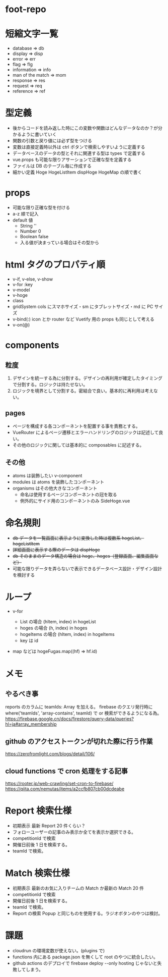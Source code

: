 # foot-repo

# 短縮文字一覧

- database => db
- display => disp
- error => err
- flag => flg
- information => info
- man of the match => mom
- response => res
- request => req
- reference => ref

# 型定義

- 後からコードを読み返した時にこの変数や関数はどんなデータなのか？が分かるように書いていく
- 関数の引数と戻り値には必ず型をつける
- 変数は直接定義時以外は ctrl ボタンで検索しやすいように定義する
- データベースのデータの型とそれに関連する型は types で定義する
- vue.props も可能な限りアサーションで正確な型を定義する
- ファイルは DB のテーブル毎に作成する
- 細かい定義 Hoge HogeListItem dispHoge HogeMap の順で書く

# props

- 可能な限り正確な型を付ける
- a-z 順で記入
- default 値
  - String ''
  - Number 0
  - Boolean false
  - 入る値が決まっている場合はその型から

# html タグのプロパティ順

- v-if, v-else, v-show
- v-for :key
- v-model
- v-hoge
- class
- gridSystem cols にスマホサイズ・sm にタブレットサイズ・md に PC サイズ
- v-bind(:) icon とか router など Vuetify 用の props も同じとして考える
- v-on(@)

# components

## 粒度

1. デザインを統一する為に分割する。デザインの再利用が確定したタイミングで分割する。ロジックは持たせない。
2. ロジックを境界として分割する。密結合で良い。基本的に再利用は考えない。

## pages

- ページを構成する各コンポーネントを配置する事を責務とする。
- VueRouter によるページ遷移とエラーハンドリングのロジックは記述して良い。
- その他のロジックに関しては基本的に composables に記述する。

## その他

- atoms は装飾したい v-component
- modules は atoms を装飾したコンポーネント
- organisms はその他大きなコンポーネント
  - 命名は使用するページコンポーネントの冠を取る
  - 例外的にサイド用のコンポーネントのみ SideHoge.vue

# 命名規則

- ~~db データを一覧画面に表示ように変換した時は複数系 hogeList、hogeListItem~~
- ~~詳細画面に表示する際のデータは dispHoge~~
- ~~db そのままのデータ構造の場合は hoge、hoges（登録画面、編集画面など）~~
- 可能な限りデータを弄らないで表示できるデータベース設計・デザイン設計を検討する

# ループ

- v-for

  - List の場合 (hItem, index) in hogeList
  - hoges の場合 (h, index) in hoges
  - hogeItems の場合 (hItem, index) in hogeItems
  - key は id

- map などは hogeFugas.map((hf) => hf.id)

# メモ

## やるべき事

reports のカラムに teamIds: Array を加える。
firebase のクエリ発行時に
where('teamIds', 'array-contains', teamId)
で or 検索ができるようになる為。
https://firebase.google.cn/docs/firestore/query-data/queries?hl=ja#array_membership

## github のアクセストークンが切れた際に行う作業

https://zerofromlight.com/blogs/detail/106/

## cloud functions で cron 処理をする記事

https://rooter.jp/web-crawling/set-cron-to-firebase/
https://qiita.com/nemutas/items/a2ccfb807cb00dcdeabe

# Report 検索仕様

- 初期表示 最新 Report 20 件くらい？
- フォローユーザーの記事のみ表示か全てを表示か選択できる。
- competitionId で検索
- 開催日前後 1 日を検索する。
- teamId で検索。

# Match 検索仕様

- 初期表示 最新のお気に入りチームの Match か最新の Match 20 件
- competitionId で検索
- 開催日前後 1 日を検索する。
- teamId で検索。
- Report の検索 Popup と同じものを使用する。ラジオボタンのやつは検討。

# 課題

- cloudrun の環境変数が使えない。(plugins で)
- functions 内にある package.json を無くして root のやつに統合したい。
- github actions のデプロイで firebase deploy --only hosting じゃないと失敗してしまう。
